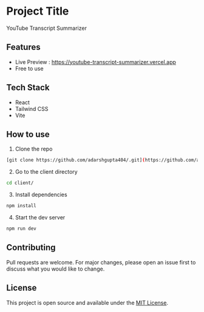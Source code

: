 # Project Title
YouTube Transcript Summarizer

## Features
- Live Preview : https://youtube-transcript-summarizer.vercel.app
- Free to use

## Tech Stack
- React
- Tailwind CSS
- Vite

## How to use
1. Clone the repo
``` bash
[git clone https://github.com/adarshgupta404/.git](https://github.com/adarshgupta404/YT-Transcript-Summarizer.git)
```
2. Go to the client directory
``` bash
cd client/
```
3. Install dependencies
``` bash
npm install
```

4. Start the dev server
``` bash
npm run dev
```

## Contributing
Pull requests are welcome. For major changes, please open an issue first to discuss what you would like to change.

## License
This project is open source and available under the [MIT License](LICENSE).

  
